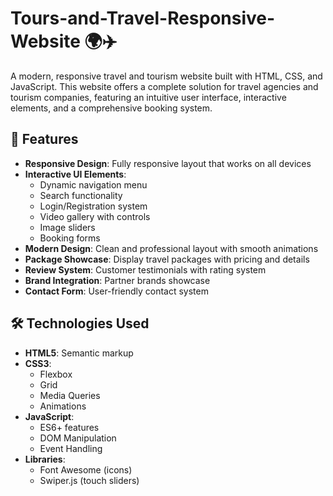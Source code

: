 # Tours-and-Travel-Responsive-Website 🌍✈️

A modern, responsive travel and tourism website built with HTML, CSS, and JavaScript. This website offers a complete solution for travel agencies and tourism companies, featuring an intuitive user interface, interactive elements, and a comprehensive booking system.

## 🌟 Features

- **Responsive Design**: Fully responsive layout that works on all devices
- **Interactive UI Elements**: 
  - Dynamic navigation menu
  - Search functionality
  - Login/Registration system
  - Video gallery with controls
  - Image sliders
  - Booking forms
- **Modern Design**: Clean and professional layout with smooth animations
- **Package Showcase**: Display travel packages with pricing and details
- **Review System**: Customer testimonials with rating system
- **Brand Integration**: Partner brands showcase
- **Contact Form**: User-friendly contact system

## 🛠️ Technologies Used

- **HTML5**: Semantic markup
- **CSS3**: 
  - Flexbox
  - Grid
  - Media Queries
  - Animations
- **JavaScript**: 
  - ES6+ features
  - DOM Manipulation
  - Event Handling
- **Libraries**:
  - Font Awesome (icons)
  - Swiper.js (touch sliders)

